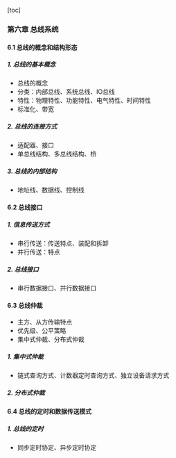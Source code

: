 [toc]

### 第六章 总线系统

#### 6.1 总线的概念和结构形态

##### 1. 总线的基本概念

* 总线的概念
* 分类：内部总线、系统总线、IO总线
* 特性：物理特性、功能特性、电气特性、时间特性
* 标准化、带宽

##### 2. 总线的连接方式

* 适配器、接口
* 单总线结构、多总线结构、桥

##### 3. 总线的内部结构

* 地址线、数据线、控制线

#### 6.2 总线接口

##### 1. 信息传送方式

* 串行传送：传送特点、装配和拆卸
* 并行传送：特点

##### 2. 总线接口

* 串行数据接口、并行数据接口

#### 6.3 总线仲裁

* 主方、从方传输特点
* 优先级、公平策略
* 集中式仲裁、分布式仲裁

##### 1. 集中式仲裁

* 链式查询方式、计数器定时查询方式、独立设备请求方式

##### 2. 分布式仲裁

#### 6.4 总线的定时和数据传送模式

##### 1. 总线的定时

* 同步定时协定、异步定时协定

